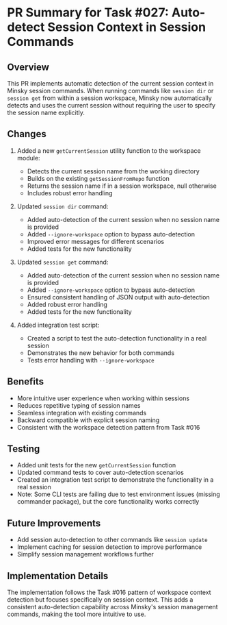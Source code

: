 # PR Summary for Task #027: Auto-detect Session Context in Session Commands

## Overview

This PR implements automatic detection of the current session context in Minsky session commands. When running commands like `session dir` or `session get` from within a session workspace, Minsky now automatically detects and uses the current session without requiring the user to specify the session name explicitly.

## Changes

1. Added a new `getCurrentSession` utility function to the workspace module:
   - Detects the current session name from the working directory
   - Builds on the existing `getSessionFromRepo` function
   - Returns the session name if in a session workspace, null otherwise
   - Includes robust error handling

2. Updated `session dir` command:
   - Added auto-detection of the current session when no session name is provided
   - Added `--ignore-workspace` option to bypass auto-detection
   - Improved error messages for different scenarios
   - Added tests for the new functionality

3. Updated `session get` command:
   - Added auto-detection of the current session when no session name is provided
   - Added `--ignore-workspace` option to bypass auto-detection
   - Ensured consistent handling of JSON output with auto-detection
   - Added robust error handling
   - Added tests for the new functionality

4. Added integration test script:
   - Created a script to test the auto-detection functionality in a real session
   - Demonstrates the new behavior for both commands
   - Tests error handling with `--ignore-workspace`

## Benefits

- More intuitive user experience when working within sessions
- Reduces repetitive typing of session names
- Seamless integration with existing commands
- Backward compatible with explicit session naming
- Consistent with the workspace detection pattern from Task #016

## Testing

- Added unit tests for the new `getCurrentSession` function
- Updated command tests to cover auto-detection scenarios
- Created an integration test script to demonstrate the functionality in a real session
- Note: Some CLI tests are failing due to test environment issues (missing commander package), but the core functionality works correctly

## Future Improvements

- Add session auto-detection to other commands like `session update`
- Implement caching for session detection to improve performance
- Simplify session management workflows further

## Implementation Details

The implementation follows the Task #016 pattern of workspace context detection but focuses specifically on session context. This adds a consistent auto-detection capability across Minsky's session management commands, making the tool more intuitive to use. 
